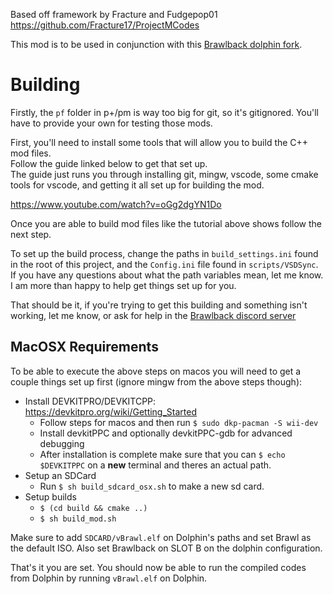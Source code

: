 
Based off framework by Fracture and Fudgepop01  
https://github.com/Fracture17/ProjectMCodes  

This mod is to be used in conjunction with this [Brawlback dolphin fork](https://github.com/FaultyPine/dolphin).  

# Building

Firstly, the `pf` folder in p+/pm is way too big for git, so it's gitignored. You'll have to provide your own for testing those mods.  
  
First, you'll need to install some tools that will allow you to build the C++ mod files.  
Follow the guide linked below to get that set up.  
The guide just runs you through installing git, mingw, vscode, some cmake tools for vscode, and getting it all set up for building
the mod.  
  
https://www.youtube.com/watch?v=oGg2dgYN1Do  
  
Once you are able to build mod files like the tutorial above shows follow the next step.  
  
To set up the build process, change the paths in `build_settings.ini` found in the root of this project, and the `Config.ini` file found in `scripts/VSDSync`. If you have any questions about what the path variables mean, let me know. I am more than happy to help get things set up for you.  
  
  
That should be it, if you're trying to get this building and something isn't working, let me know, or ask for help in the [Brawlback discord server](https://discord.gg/dzYRN32k4D)

## MacOSX Requirements

To be able to execute the above steps on macos you will need to get a couple things set up first (ignore mingw from the above steps though):
- Install DEVKITPRO/DEVKITCPP: https://devkitpro.org/wiki/Getting_Started
  - Follow steps for macos and then run `$ sudo dkp-pacman -S wii-dev`
  - Install devkitPPC and optionally devkitPPC-gdb for advanced debugging
  - After installation is complete make sure that you can `$ echo $DEVKITPPC` on a **new** terminal and theres an actual path.
- Setup an SDCard
  - Run `$ sh build_sdcard_osx.sh` to make a new sd card.
- Setup builds
  - `$ (cd build && cmake ..)`
  - `$ sh build_mod.sh`
 

Make sure to add `SDCARD/vBrawl.elf` on Dolphin's paths and set Brawl as the default ISO. 
Also set Brawlback on SLOT B on the dolphin configuration.

That's it you are set. You should now be able to run the compiled codes from Dolphin by running `vBrawl.elf` on Dolphin.
